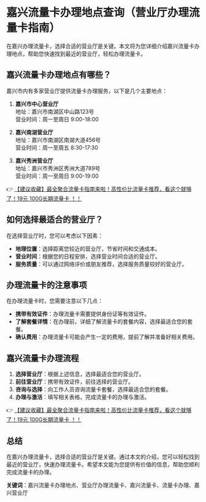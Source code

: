 # 嘉兴流量卡办理地点查询（营业厅办理流量卡指南）

在嘉兴办理流量卡，选择合适的营业厅是关键。本文将为您详细介绍嘉兴流量卡办理地点，帮助您快速找到最近的营业厅，轻松办理流量卡。

## 嘉兴流量卡办理地点有哪些？

嘉兴市内有多家营业厅提供流量卡办理服务，以下是几个主要地点：

1. **嘉兴市中心营业厅**  
   地址：嘉兴市南湖区中山路123号  
   营业时间：周一至周日 9:00-18:00

2. **嘉兴南湖营业厅**  
   地址：嘉兴市南湖区南湖大道456号  
   营业时间：周一至周五 8:30-17:30

3. **嘉兴秀洲营业厅**  
   地址：嘉兴市秀洲区秀洲大道789号  
   营业时间：周一至周日 9:00-19:00

👉 [【建议收藏】最全聚合流量卡指南来啦！高性价比流量卡推荐，看这个就够了！19元 100G长期流量卡 ！！](https://bit.ly/Liuliangka)

## 如何选择最适合的营业厅？

在选择营业厅时，您可以考虑以下因素：

- **地理位置**：选择距离您较近的营业厅，节省时间和交通成本。
- **营业时间**：根据您的日程安排，选择营业时间合适的营业厅。
- **服务质量**：可以通过网络评价或朋友推荐，选择服务质量较好的营业厅。

## 办理流量卡的注意事项

在办理流量卡时，您需要注意以下几点：

- **携带有效证件**：办理流量卡需要提供身份证等有效证件。
- **了解套餐详情**：在办理前，详细了解流量卡的套餐内容，选择最适合您的套餐。
- **确认费用**：办理流量卡可能会产生一定的费用，提前了解并准备好相关费用。

## 嘉兴流量卡办理流程

1. **选择营业厅**：根据上述信息，选择最适合您的营业厅。
2. **前往营业厅**：携带有效证件，前往选择的营业厅。
3. **咨询与选择**：向工作人员咨询流量卡套餐，选择最适合您的套餐。
4. **办理与激活**：填写相关表格，完成流量卡的办理与激活。

👉 [【建议收藏】最全聚合流量卡指南来啦！高性价比流量卡推荐，看这个就够了！19元 100G长期流量卡 ！！](https://bit.ly/Liuliangka)

## 总结

在嘉兴办理流量卡，选择合适的营业厅是关键。通过本文的介绍，您可以轻松找到最近的营业厅，快速办理流量卡。希望本文能为您提供有价值的信息，帮助您顺利完成流量卡的办理。

**关键词**：嘉兴流量卡办理地点、营业厅办理流量卡、嘉兴流量卡、流量卡办理、嘉兴营业厅